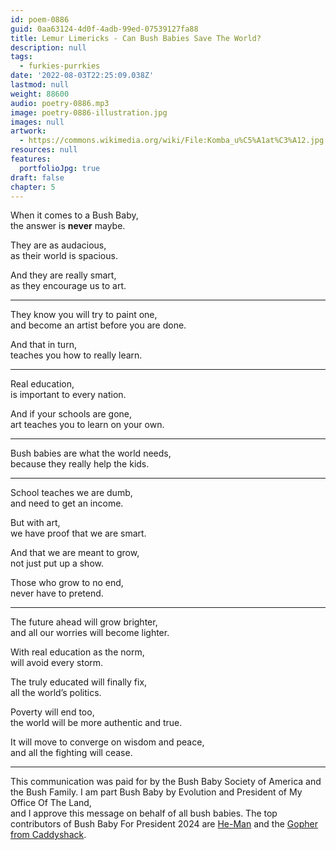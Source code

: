 ```yaml
---
id: poem-0886
guid: 0aa63124-4d0f-4adb-99ed-07539127fa88
title: Lemur Limericks - Can Bush Babies Save The World?
description: null
tags:
  - furkies-purrkies
date: '2022-08-03T22:25:09.038Z'
lastmod: null
weight: 88600
audio: poetry-0886.mp3
image: poetry-0886-illustration.jpg
images: null
artwork:
  - https://commons.wikimedia.org/wiki/File:Komba_u%C5%A1at%C3%A12.jpg
resources: null
features:
  portfolioJpg: true
draft: false
chapter: 5
---
```


When it comes to a Bush Baby,\
the answer is **never** maybe.

They are as audacious,\
as their world is spacious.

And they are really smart,\
as they encourage us to art.

---

They know you will try to paint one,\
and become an artist before you are done.

And that in turn,\
teaches you how to really learn.

---

Real education,\
is important to every nation.

And if your schools are gone,\
art teaches you to learn on your own.

---

Bush babies are what the world needs,\
because they really help the kids.

---

School teaches we are dumb,\
and need to get an income.

But with art,\
we have proof that we are smart.

And that we are meant to grow,\
not just put up a show.

Those who grow to no end,\
never have to pretend.

---

The future ahead will grow brighter,\
and all our worries will become lighter.

With real education as the norm,\
will avoid every storm.

The truly educated will finally fix,\
all the world’s politics.

Poverty will end too,\
the world will be more authentic and true.

It will move to converge on wisdom and peace,\
and all the fighting will cease.

---

This communication was paid for by the Bush Baby Society of America and the Bush Family. I am part Bush Baby by Evolution and President of My Office Of The Land,\
and I approve this message on behalf of all bush babies. The top contributors of Bush Baby For President 2024 are [He-Man](https://www.youtube.com/watch?v=7yeA7a0uS3A\&t=4s) and the [Gopher from Caddyshack](https://www.youtube.com/watch?v=WaSUyYSQie8).
